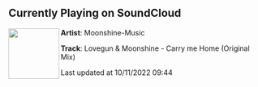 ## Currently Playing on SoundCloud

[<img align="left" width="100" src="https://i1.sndcdn.com/artworks-vdEHix4I8j4EWafs-tHyGlg-t500x500.jpg">](https://soundcloud.com/moonshinemusic/lovegun-moonshine-carry-me-home-original-mix)

**Artist**: Moonshine-Music 

**Track**: Lovegun & Moonshine - Carry me Home (Original Mix)

Last updated at 10/11/2022 09:44
